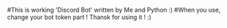 #This is working 'Discord Bot' written by Me and Python :)
#When you use, change your bot token part !
Thansk for using it ! :)
